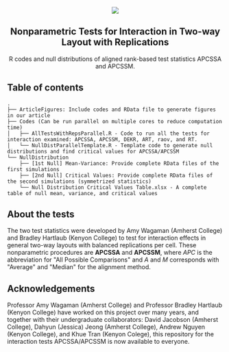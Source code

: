 <p align="center"><img src="https://github.com/tranbaokhue/NP_InteractionReps_Official/blob/86895e6b609452666c34ac4ee143e6c9455f7eea/Literature/Github%20Banner.png"></p>

<h2 align="center">Nonparametric Tests for Interaction in Two-way Layout with Replications<br>
 </h2>
<p align="center">R codes and null distributions of aligned rank-based test statistics APCSSA and APCSSM. </p>

## Table of contents
```
.
├── ArticleFigures: Include codes and RData file to generate figures in our article
├── Codes (Can be run parallel on multiple cores to reduce computation time)
│   ├── AllTestsWithRepsParallel.R - Code to run all the tests for interaction examined: APCSSA, APCSSM, DEKR, ART, raov, and RT.
│   └── NullDistParallelTemplate.R - Template code to generate null distributions and find critical values for APCSSA/APCSSM 
└── NullDistribution
    ├── [1st Null] Mean-Variance: Provide complete RData files of the first simulations
    ├── [2nd Null] Critical Values: Provide complete RData files of the second simulations (symmetrized statistics)
    └── Null Distribution Critical Values Table.xlsx - A complete table of null mean, variance, and critical values
````

## About the tests
The two test statistics were developed by Amy Wagaman (Amherst College) and Bradley Hartlaub (Kenyon College) to test for interaction effects in general two-way layouts with balanced replications per cell. These nonparametric procedures are **APCSSA** and **APCSSM**, where *APC* is the abbreviation for "All Possible Comparisons" and *A* and *M* corresponds with "Average" and "Median" for the alignment method. 

## Acknowledgements
Professor Amy Wagaman (Amherst College) and Professor Bradley Hartlaub (Kenyon College) have worked on this project over many years, and together with their undergraduate collaborators: David Jacobson (Amherst College), Dahyun (Jessica) Jeong (Amherst College), Andrew Nguyen (Kenyon College), and Khue Tran (Kenyon Colege), this repository for the interaction tests APCSSA/APCSSM is now available to everyone.

